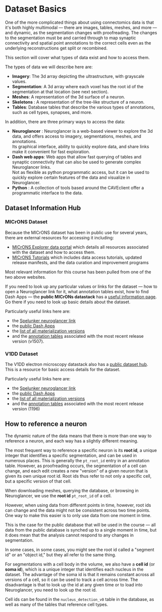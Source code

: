 # Dataset Basics

One of the more complicated things about using connectomics data is that it's both highly multimodal — there are images, tables, meshes, and more — and dynamic, as the segmentation changes with proofreading. The changes to the segmentation must be and carried through to map synaptic connectivity and spatial point annotations to the correct cells even as the underlying reconstructions get split or recombined. 

This section will cover what types of data exist and how to access them.

The types of data we will describe here are:

* **Imagery**: The 3d array depicting the ultrastructure, with grayscale values.  
* **Segmentation**: A 3d array where each voxel has the root id of the segmentation at that location (see next section).  
* **Meshes**: A representation of the 3d surface of a neuron.  
* **Skeletons** : A representation of the tree-like structure of a neuron.  
* **Tables**: Database tables that describe the various types of annotations, such as cell types, synapses, and more.  

In addition, there are three primary ways to access the data:

* **Neuroglancer** : Neuroglancer is a web-based viewer to explore the 3d data, and offers access to imagery, segmentations, meshes, and annotations.  
  Its graphical interface, ability to quickly explore data, and share links make it convenient for fast exploration.
* **Dash web apps**: Web apps that allow fast querying of tables and synaptic connectivity that can also be used to generate complex Neuroglancer links.  
  Not as flexible as python programmatic access, but it can be used to quickly explore certain features of the data and visualize in Neuroglancer.
* **Python** : A collection of tools based around the CAVEclient offer a programmatic interface to the data.  

## Dataset Information Hub

### MICrONS Dataset

Because the MICrONS dataset has been in public use for several years, there are external resources for accessing it including:

* [MICrONS Explorer data portal](https://www.microns-explorer.org/) which details all resources associated with the dataset and how to access them.
* [MICrONS Tutorials](https://tutorial.microns-explorer.org/) which includes data access tutorials, updated release manifests, and the data curation and improvement programs

Most relevant information for this course has been pulled from one of the two above websites. 

If you need to look up any particular values or links for the dataset — how to open a Neuroglancer link for it, what annotation tables exist, how to find Dash Apps —
the **public MICrONs datastack** has a [useful information page](https://global.daf-apis.com/info/datastack/minnie65_public). Go there if you need to look up basic details about the dataset.

Particularly useful links here are:

* the [Spelunker neuroglancer link](https://spelunker.cave-explorer.org/#!middleauth+https://global.daf-apis.com/nglstate/api/v1/5926445942571008)
* the [public Dash Apps](https://minnie.microns-daf.com/dash/datastack/minnie65_public)
* the [list of all materialization versions](https://minnie.microns-daf.com/materialize/views/datastack/minnie65_public)
* and the [annotation tables](https://minnie.microns-daf.com/materialize/views/datastack/minnie65_public/version/1507) associated with the most recent release version (v1507).

### V1DD Dataset

The V1DD electron microscopy datastack also has a [public dataset hub](https://global.em.brain.allentech.org/info/datastack/v1dd_public). This is a resource for basic access details for the dataset.

Particularly useful links here are:

* the [Spelunker neuroglancer link](https://spelunker.cave-explorer.org/#!middleauth+https://global.em.brain.allentech.org/nglstate/api/v1/4855608998100992)
* the [public Dash Apps](https://api.em.brain.allentech.org/dash/datastack/v1dd_public)
* the [list of all materialization versions](https://api.em.brain.allentech.org/materialize/views/datastack/v1dd_public)
* and the [annotation tables](https://api.em.brain.allentech.org/materialize/views/datastack/v1dd_public/version/1196) associated with the most recent release version (1196)

## How to reference a neuron

The dynamic nature of the data means that there is more than one way to reference a neuron, and each way has a slightly different meaning.

The most frequent way to reference a specific neuron is its **root id**, a unique integer that identifies a specific segmentation, and can be used in numerous places. This is generally the `pt_root_id` entry in an annotation table.
However, as proofreading occurs, the segmentation of a cell can change, and each edit creates a new "version" of a given neuron that is given its own unique root id.
Root ids thus refer to not only a specific cell, but a specific version of that cell.

When downloading meshes, querying the database, or browsing in Neuroglancer, we use the **root id** `pt_root_id` of a cell.

However, when using data from different points in time, however, root ids can change and the data might not be consistent across two time points. One way to make this easier is to only use data from one moment in time.

This is the case for the public database that will be used in the course — all data from the public database is synched up to a single moment in time, but it does mean that the analysis cannot respond to any changes in segmentation.

In some cases, in some cases, you might see the root id called a "segment id" or an "object id," but they all refer to the same thing.

For segmentations with a cell body in the volume, we also have a **cell id** (or **soma id**), which is a unique integer that identifies each nucleus in the dataset.
The advantage of the soma id is that it remains constant across all versions of a cell, so it can be used to track a cell across time.
The disadvantage is that to look up the id at any given time or to load into Neuroglancer, you need to look up the root id.

Cell ids can be found in the `nucleus_detection_v0` table in the database, as well as many of the tables that reference cell types.
